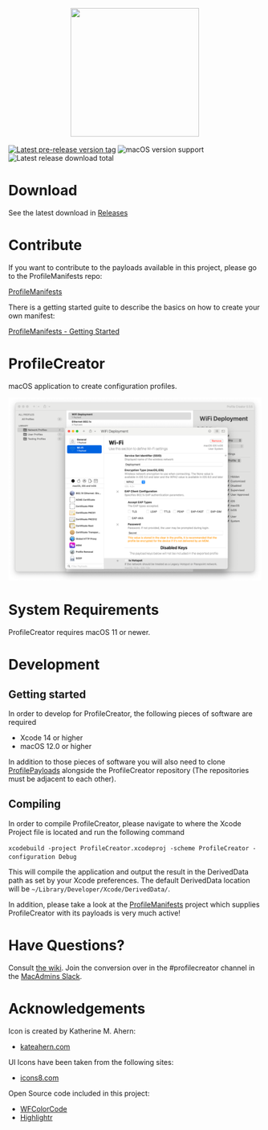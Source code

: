 <p align="center">
  <img width="256" height="256" src="https://github.com/ProfileCreator/ProfileCreator/blob/master/resources/wiki/256.png">
</p>

[![Latest pre-release version tag](https://img.shields.io/github/tag-date/WillYu91/ProfileCreator.svg)](https://github.com/WillYu91/ProfileCreator/releases/tag/v0.3.4) ![macOS version support](https://img.shields.io/badge/macOS-10.12%2B-success) ![Latest release download total](https://img.shields.io/github/downloads/WillYu91/ProfileCreator/v0.3.4/total)


# Download

See the latest download in [Releases](https://github.com/WillYu91/ProfileCreator/releases)

# Contribute

If you want to contribute to the payloads available in this project, please go to the ProfileManifests repo:

[ProfileManifests](https://github.com/ProfileCreator/ProfileManifests)

There is a getting started guite to describe the basics on how to create your own manifest:

[ProfileManifests - Getting Started](https://github.com/ProfileCreator/ProfileManifests/wiki/Getting-Started)

# ProfileCreator
macOS application to create configuration profiles.

![ProfileCreator](https://github.com/ProfileCreator/ProfileCreator/blob/master/resources/screenshots/ProfileCreator.png)

# System Requirements
ProfileCreator requires macOS 11 or newer.

# Development

## Getting started
In order to develop for ProfileCreator, the following pieces of software are required
- Xcode 14 or higher
- macOS 12.0 or higher

In addition to those pieces of software you will also need to clone [ProfilePayloads](https://github.com/ProfileCreator/ProfilePayloads) alongside the ProfileCreator repository (The repositories must be adjacent to each other).

## Compiling
In order to compile ProfileCreator, please navigate to where the Xcode Project file is located and run the following command

`xcodebuild -project ProfileCreator.xcodeproj -scheme ProfileCreator -configuration Debug`

This will compile the application and output the result in the DerivedData path as set by your Xcode preferences. The default DerivedData location will be `~/Library/Developer/Xcode/DerivedData/`.

In addition, please take a look at the [ProfileManifests](https://github.com/ProfileCreator/ProfileManifests) project which supplies ProfileCreator with its payloads is very much active!

# Have Questions?
Consult [the wiki](https://github.com/ProfileCreator/ProfileCreator/wiki). Join the conversion over in the #profilecreator channel in the [MacAdmins Slack](https://www.macadmins.org/).

# Acknowledgements

Icon is created by Katherine M. Ahern:

* [kateahern.com](https://kateahern.com)

UI Icons have been taken from the following sites:

* [icons8.com](https://icons8.com)

Open Source code included in this project:

* [WFColorCode](https://github.com/1024jp/WFColorCode)
* [Highlightr](https://github.com/raspu/Highlightr)
